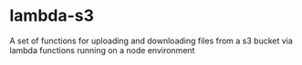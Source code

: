 # lambda-s3
A set of functions for uploading and downloading files from a s3 bucket via lambda functions running on a node environment
